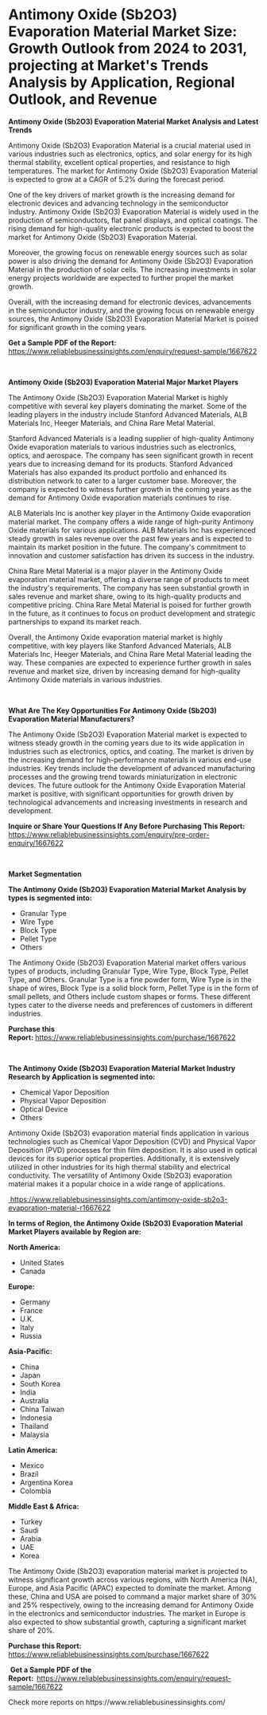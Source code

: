 <p><h1>Antimony Oxide (Sb2O3) Evaporation Material Market Size: Growth Outlook from 2024 to 2031, projecting at Market's Trends Analysis by Application, Regional Outlook, and Revenue</h1></p><p><strong>Antimony Oxide (Sb2O3) Evaporation Material Market Analysis and Latest Trends</strong></p>
<p><p>Antimony Oxide (Sb2O3) Evaporation Material is a crucial material used in various industries such as electronics, optics, and solar energy for its high thermal stability, excellent optical properties, and resistance to high temperatures. The market for Antimony Oxide (Sb2O3) Evaporation Material is expected to grow at a CAGR of 5.2% during the forecast period.</p><p>One of the key drivers of market growth is the increasing demand for electronic devices and advancing technology in the semiconductor industry. Antimony Oxide (Sb2O3) Evaporation Material is widely used in the production of semiconductors, flat panel displays, and optical coatings. The rising demand for high-quality electronic products is expected to boost the market for Antimony Oxide (Sb2O3) Evaporation Material.</p><p>Moreover, the growing focus on renewable energy sources such as solar power is also driving the demand for Antimony Oxide (Sb2O3) Evaporation Material in the production of solar cells. The increasing investments in solar energy projects worldwide are expected to further propel the market growth.</p><p>Overall, with the increasing demand for electronic devices, advancements in the semiconductor industry, and the growing focus on renewable energy sources, the Antimony Oxide (Sb2O3) Evaporation Material Market is poised for significant growth in the coming years.</p></p>
<p><strong>Get a Sample PDF of the Report:&nbsp;</strong> <a href="https://www.reliablebusinessinsights.com/enquiry/request-sample/1667622">https://www.reliablebusinessinsights.com/enquiry/request-sample/1667622</a></p>
<p>&nbsp;</p>
<p><strong>Antimony Oxide (Sb2O3) Evaporation Material Major Market Players</strong></p>
<p><p>The Antimony Oxide (Sb2O3) Evaporation Material Market is highly competitive with several key players dominating the market. Some of the leading players in the industry include Stanford Advanced Materials, ALB Materials Inc, Heeger Materials, and China Rare Metal Material. </p><p>Stanford Advanced Materials is a leading supplier of high-quality Antimony Oxide evaporation materials to various industries such as electronics, optics, and aerospace. The company has seen significant growth in recent years due to increasing demand for its products. Stanford Advanced Materials has also expanded its product portfolio and enhanced its distribution network to cater to a larger customer base. Moreover, the company is expected to witness further growth in the coming years as the demand for Antimony Oxide evaporation materials continues to rise.</p><p>ALB Materials Inc is another key player in the Antimony Oxide evaporation material market. The company offers a wide range of high-purity Antimony Oxide materials for various applications. ALB Materials Inc has experienced steady growth in sales revenue over the past few years and is expected to maintain its market position in the future. The company's commitment to innovation and customer satisfaction has driven its success in the industry.</p><p>China Rare Metal Material is a major player in the Antimony Oxide evaporation material market, offering a diverse range of products to meet the industry's requirements. The company has seen substantial growth in sales revenue and market share, owing to its high-quality products and competitive pricing. China Rare Metal Material is poised for further growth in the future, as it continues to focus on product development and strategic partnerships to expand its market reach.</p><p>Overall, the Antimony Oxide evaporation material market is highly competitive, with key players like Stanford Advanced Materials, ALB Materials Inc, Heeger Materials, and China Rare Metal Material leading the way. These companies are expected to experience further growth in sales revenue and market size, driven by increasing demand for high-quality Antimony Oxide materials in various industries.</p></p>
<p>&nbsp;</p>
<p><strong>What Are The Key Opportunities For Antimony Oxide (Sb2O3) Evaporation Material Manufacturers?</strong></p>
<p><p>The Antimony Oxide (Sb2O3) Evaporation Material market is expected to witness steady growth in the coming years due to its wide application in industries such as electronics, optics, and coating. The market is driven by the increasing demand for high-performance materials in various end-use industries. Key trends include the development of advanced manufacturing processes and the growing trend towards miniaturization in electronic devices. The future outlook for the Antimony Oxide Evaporation Material market is positive, with significant opportunities for growth driven by technological advancements and increasing investments in research and development.</p></p>
<p><strong>Inquire or Share Your Questions If Any Before Purchasing This Report:</strong> <a href="https://www.reliablebusinessinsights.com/enquiry/pre-order-enquiry/1667622">https://www.reliablebusinessinsights.com/enquiry/pre-order-enquiry/1667622</a></p>
<p>&nbsp;</p>
<p><strong>Market Segmentation</strong></p>
<p><strong>The Antimony Oxide (Sb2O3) Evaporation Material Market Analysis by types is segmented into:</strong></p>
<p><ul><li>Granular Type</li><li>Wire Type</li><li>Block Type</li><li>Pellet Type</li><li>Others</li></ul></p>
<p><p>The Antimony Oxide (Sb2O3) Evaporation Material market offers various types of products, including Granular Type, Wire Type, Block Type, Pellet Type, and Others. Granular Type is a fine powder form, Wire Type is in the shape of wires, Block Type is a solid block form, Pellet Type is in the form of small pellets, and Others include custom shapes or forms. These different types cater to the diverse needs and preferences of customers in different industries.</p></p>
<p><strong>Purchase this Report:&nbsp;</strong><a href="https://www.reliablebusinessinsights.com/purchase/1667622">https://www.reliablebusinessinsights.com/purchase/1667622</a></p>
<p>&nbsp;</p>
<p><strong>The Antimony Oxide (Sb2O3) Evaporation Material Market Industry Research by Application is segmented into:</strong></p>
<p><ul><li>Chemical Vapor Deposition</li><li>Physical Vapor Deposition</li><li>Optical Device</li><li>Others</li></ul></p>
<p><p>Antimony Oxide (Sb2O3) evaporation material finds application in various technologies such as Chemical Vapor Deposition (CVD) and Physical Vapor Deposition (PVD) processes for thin film deposition. It is also used in optical devices for its superior optical properties. Additionally, it is extensively utilized in other industries for its high thermal stability and electrical conductivity. The versatility of Antimony Oxide (Sb2O3) evaporation material makes it a popular choice in a wide range of applications.</p></p>
<p><a href="https://www.reliablebusinessinsights.com/antimony-oxide-sb2o3-evaporation-material-r1667622">&nbsp;https://www.reliablebusinessinsights.com/antimony-oxide-sb2o3-evaporation-material-r1667622</a></p>
<p><strong>In terms of Region, the Antimony Oxide (Sb2O3) Evaporation Material Market Players available by Region are:</strong></p>
<p>
    <p> <strong> North America: </strong>
        <ul>
            <li>United States</li>
            <li>Canada</li>
        </ul>
        </p> 
    <p> <strong> Europe: </strong>
        <ul>
            <li>Germany</li>
            <li>France</li>
            <li>U.K.</li>
            <li>Italy</li>
            <li>Russia</li>
        </ul>
        </p> 
    <p> <strong> Asia-Pacific: </strong>
        <ul>
            <li>China</li>
            <li>Japan</li>
            <li>South Korea</li>
            <li>India</li>
            <li>Australia</li>
            <li>China Taiwan</li>
            <li>Indonesia</li>
            <li>Thailand</li>
            <li>Malaysia</li>
        </ul>
        </p> 
    <p> <strong> Latin America: </strong>
        <ul>
            <li>Mexico</li>
            <li>Brazil</li>
            <li>Argentina Korea</li>
            <li>Colombia</li>
        </ul>
        </p> 
    <p> <strong> Middle East & Africa: </strong>
        <ul>
            <li>Turkey</li>
            <li>Saudi</li>
            <li>Arabia</li>
            <li>UAE</li>
            <li>Korea</li>
        </ul>
    </p>
    </p>
<p><p>The Antimony Oxide (Sb2O3) evaporation material market is projected to witness significant growth across various regions, with North America (NA), Europe, and Asia Pacific (APAC) expected to dominate the market. Among these, China and USA are poised to command a major market share of 30% and 25% respectively, owing to the increasing demand for Antimony Oxide in the electronics and semiconductor industries. The market in Europe is also expected to show substantial growth, capturing a significant market share of 20%.</p></p>
<p><strong>Purchase this Report: </strong><a href="https://www.reliablebusinessinsights.com/purchase/1667622">https://www.reliablebusinessinsights.com/purchase/1667622</a></p>
<p>&nbsp;<strong>Get a Sample PDF of the Report:&nbsp;&nbsp;</strong><a href="https://www.reliablebusinessinsights.com/enquiry/request-sample/1667622">https://www.reliablebusinessinsights.com/enquiry/request-sample/1667622</a></p>
<p><strong></strong></p>
<p>Check more reports on https://www.reliablebusinessinsights.com/</p>
